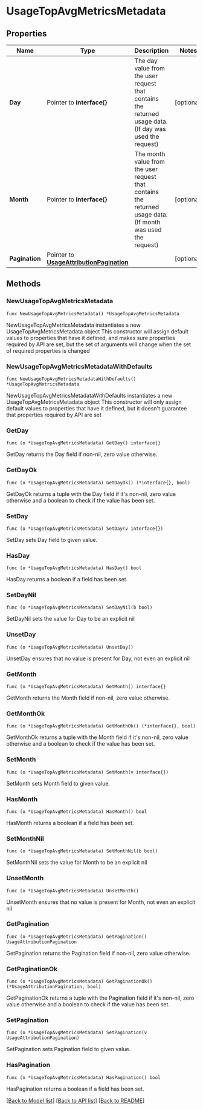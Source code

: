 # UsageTopAvgMetricsMetadata

## Properties

Name | Type | Description | Notes
------------ | ------------- | ------------- | -------------
**Day** | Pointer to **interface{}** | The day value from the user request that contains the returned usage data. (If day was used the request) | [optional] 
**Month** | Pointer to **interface{}** | The month value from the user request that contains the returned usage data. (If month was used the request) | [optional] 
**Pagination** | Pointer to [**UsageAttributionPagination**](UsageAttributionPagination.md) |  | [optional] 

## Methods

### NewUsageTopAvgMetricsMetadata

`func NewUsageTopAvgMetricsMetadata() *UsageTopAvgMetricsMetadata`

NewUsageTopAvgMetricsMetadata instantiates a new UsageTopAvgMetricsMetadata object
This constructor will assign default values to properties that have it defined,
and makes sure properties required by API are set, but the set of arguments
will change when the set of required properties is changed

### NewUsageTopAvgMetricsMetadataWithDefaults

`func NewUsageTopAvgMetricsMetadataWithDefaults() *UsageTopAvgMetricsMetadata`

NewUsageTopAvgMetricsMetadataWithDefaults instantiates a new UsageTopAvgMetricsMetadata object
This constructor will only assign default values to properties that have it defined,
but it doesn't guarantee that properties required by API are set

### GetDay

`func (o *UsageTopAvgMetricsMetadata) GetDay() interface{}`

GetDay returns the Day field if non-nil, zero value otherwise.

### GetDayOk

`func (o *UsageTopAvgMetricsMetadata) GetDayOk() (*interface{}, bool)`

GetDayOk returns a tuple with the Day field if it's non-nil, zero value otherwise
and a boolean to check if the value has been set.

### SetDay

`func (o *UsageTopAvgMetricsMetadata) SetDay(v interface{})`

SetDay sets Day field to given value.

### HasDay

`func (o *UsageTopAvgMetricsMetadata) HasDay() bool`

HasDay returns a boolean if a field has been set.

### SetDayNil

`func (o *UsageTopAvgMetricsMetadata) SetDayNil(b bool)`

 SetDayNil sets the value for Day to be an explicit nil

### UnsetDay
`func (o *UsageTopAvgMetricsMetadata) UnsetDay()`

UnsetDay ensures that no value is present for Day, not even an explicit nil
### GetMonth

`func (o *UsageTopAvgMetricsMetadata) GetMonth() interface{}`

GetMonth returns the Month field if non-nil, zero value otherwise.

### GetMonthOk

`func (o *UsageTopAvgMetricsMetadata) GetMonthOk() (*interface{}, bool)`

GetMonthOk returns a tuple with the Month field if it's non-nil, zero value otherwise
and a boolean to check if the value has been set.

### SetMonth

`func (o *UsageTopAvgMetricsMetadata) SetMonth(v interface{})`

SetMonth sets Month field to given value.

### HasMonth

`func (o *UsageTopAvgMetricsMetadata) HasMonth() bool`

HasMonth returns a boolean if a field has been set.

### SetMonthNil

`func (o *UsageTopAvgMetricsMetadata) SetMonthNil(b bool)`

 SetMonthNil sets the value for Month to be an explicit nil

### UnsetMonth
`func (o *UsageTopAvgMetricsMetadata) UnsetMonth()`

UnsetMonth ensures that no value is present for Month, not even an explicit nil
### GetPagination

`func (o *UsageTopAvgMetricsMetadata) GetPagination() UsageAttributionPagination`

GetPagination returns the Pagination field if non-nil, zero value otherwise.

### GetPaginationOk

`func (o *UsageTopAvgMetricsMetadata) GetPaginationOk() (*UsageAttributionPagination, bool)`

GetPaginationOk returns a tuple with the Pagination field if it's non-nil, zero value otherwise
and a boolean to check if the value has been set.

### SetPagination

`func (o *UsageTopAvgMetricsMetadata) SetPagination(v UsageAttributionPagination)`

SetPagination sets Pagination field to given value.

### HasPagination

`func (o *UsageTopAvgMetricsMetadata) HasPagination() bool`

HasPagination returns a boolean if a field has been set.


[[Back to Model list]](../README.md#documentation-for-models) [[Back to API list]](../README.md#documentation-for-api-endpoints) [[Back to README]](../README.md)


